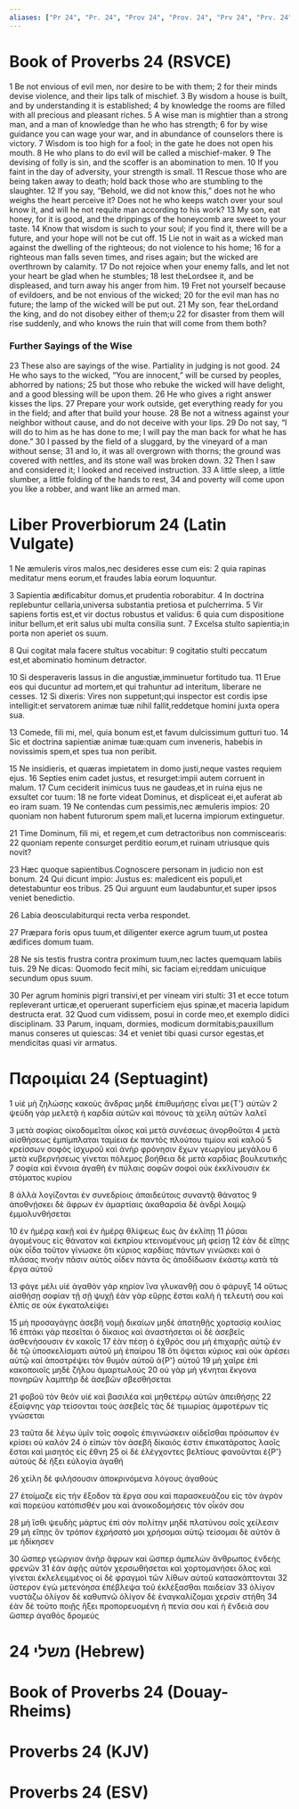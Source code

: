 ```yaml
---
aliases: ["Pr 24", "Pr. 24", "Prov 24", "Prov. 24", "Prv 24", "Prv. 24"]
---
```



# Book of Proverbs 24 (RSVCE)

1 Be not envious of evil men, nor desire to be with them;
2 for their minds devise violence, and their lips talk of mischief.
3 By wisdom a house is built, and by understanding it is established;
4 by knowledge the rooms are filled with all precious and pleasant riches.
5 A wise man is mightier than a strong man, and a man of knowledge than he who has strength;
6 for by wise guidance you can wage your war, and in abundance of counselors there is victory.
7 Wisdom is too high for a fool; in the gate he does not open his mouth.
8 He who plans to do evil will be called a mischief-maker.
9 The devising of folly is sin, and the scoffer is an abomination to men.
10 If you faint in the day of adversity, your strength is small.
11 Rescue those who are being taken away to death; hold back those who are stumbling to the slaughter.
12 If you say, “Behold, we did not know this,” does not he who weighs the heart perceive it? Does not he who keeps watch over your soul know it, and will he not requite man according to his work?
13 My son, eat honey, for it is good, and the drippings of the honeycomb are sweet to your taste.
14 Know that wisdom is such to your soul; if you find it, there will be a future, and your hope will not be cut off.
15 Lie not in wait as a wicked man against the dwelling of the righteous; do not violence to his home;
16 for a righteous man falls seven times, and rises again; but the wicked are overthrown by calamity.
17 Do not rejoice when your enemy falls, and let not your heart be glad when he stumbles;
18 lest theLordsee it, and be displeased, and turn away his anger from him.
19 Fret not yourself because of evildoers, and be not envious of the wicked;
20 for the evil man has no future; the lamp of the wicked will be put out.
21 My son, fear theLordand the king, and do not disobey either of them;u
22 for disaster from them will rise suddenly, and who knows the ruin that will come from them both?
### Further Sayings of the Wise
23 These also are sayings of the wise. Partiality in judging is not good.
24 He who says to the wicked, “You are innocent,” will be cursed by peoples, abhorred by nations;
25 but those who rebuke the wicked will have delight, and a good blessing will be upon them.
26 He who gives a right answer kisses the lips.
27 Prepare your work outside, get everything ready for you in the field; and after that build your house.
28 Be not a witness against your neighbor without cause, and do not deceive with your lips.
29 Do not say, “I will do to him as he has done to me; I will pay the man back for what he has done.”
30 I passed by the field of a sluggard, by the vineyard of a man without sense;
31 and lo, it was all overgrown with thorns; the ground was covered with nettles, and its stone wall was broken down.
32 Then I saw and considered it; I looked and received instruction.
33 A little sleep, a little slumber, a little folding of the hands to rest,
34 and poverty will come upon you like a robber, and want like an armed man.


# Liber Proverbiorum 24 (Latin Vulgate)

1 Ne æmuleris viros malos,nec desideres esse cum eis:
2 quia rapinas meditatur mens eorum,et fraudes labia eorum loquuntur.

3 Sapientia ædificabitur domus,et prudentia roborabitur.
4 In doctrina replebuntur cellaria,universa substantia pretiosa et pulcherrima.
5 Vir sapiens fortis est,et vir doctus robustus et validus:
6 quia cum dispositione initur bellum,et erit salus ubi multa consilia sunt.
7 Excelsa stulto sapientia;in porta non aperiet os suum.

8 Qui cogitat mala facere stultus vocabitur:
9 cogitatio stulti peccatum est,et abominatio hominum detractor.

10 Si desperaveris lassus in die angustiæ,imminuetur fortitudo tua.
11 Erue eos qui ducuntur ad mortem,et qui trahuntur ad interitum, liberare ne cesses.
12 Si dixeris: Vires non suppetunt;qui inspector est cordis ipse intelligit:et servatorem animæ tuæ nihil fallit,reddetque homini juxta opera sua.

13 Comede, fili mi, mel, quia bonum est,et favum dulcissimum gutturi tuo.
14 Sic et doctrina sapientiæ animæ tuæ:quam cum inveneris, habebis in novissimis spem,et spes tua non peribit.

15 Ne insidieris, et quæras impietatem in domo justi,neque vastes requiem ejus.
16 Septies enim cadet justus, et resurget:impii autem corruent in malum.
17 Cum ceciderit inimicus tuus ne gaudeas,et in ruina ejus ne exsultet cor tuum:
18 ne forte videat Dominus, et displiceat ei,et auferat ab eo iram suam.
19 Ne contendas cum pessimis,nec æmuleris impios:
20 quoniam non habent futurorum spem mali,et lucerna impiorum extinguetur.

21 Time Dominum, fili mi, et regem,et cum detractoribus non commiscearis:
22 quoniam repente consurget perditio eorum,et ruinam utriusque quis novit?

23 Hæc quoque sapientibus.Cognoscere personam in judicio non est bonum.
24 Qui dicunt impio: Justus es: maledicent eis populi,et detestabuntur eos tribus.
25 Qui arguunt eum laudabuntur,et super ipsos veniet benedictio.

26 Labia deosculabiturqui recta verba respondet.

27 Præpara foris opus tuum,et diligenter exerce agrum tuum,ut postea ædifices domum tuam.

28 Ne sis testis frustra contra proximum tuum,nec lactes quemquam labiis tuis.
29 Ne dicas: Quomodo fecit mihi, sic faciam ei;reddam unicuique secundum opus suum.

30 Per agrum hominis pigri transivi,et per vineam viri stulti:
31 et ecce totum repleverant urticæ,et operuerant superficiem ejus spinæ,et maceria lapidum destructa erat.
32 Quod cum vidissem, posui in corde meo,et exemplo didici disciplinam.
33 Parum, inquam, dormies, modicum dormitabis;pauxillum manus conseres ut quiescas:
34 et veniet tibi quasi cursor egestas,et mendicitas quasi vir armatus.


# Παροιμίαι 24 (Septuagint)

1 υἱέ μὴ ζηλώσῃς κακοὺς ἄνδρας μηδὲ ἐπιθυμήσῃς εἶναι με{T'} αὐτῶν
2 ψεύδη γὰρ μελετᾷ ἡ καρδία αὐτῶν καὶ πόνους τὰ χείλη αὐτῶν λαλεῖ

3 μετὰ σοφίας οἰκοδομεῖται οἶκος καὶ μετὰ συνέσεως ἀνορθοῦται
4 μετὰ αἰσθήσεως ἐμπίμπλαται ταμίεια ἐκ παντὸς πλούτου τιμίου καὶ καλοῦ
5 κρείσσων σοφὸς ἰσχυροῦ καὶ ἀνὴρ φρόνησιν ἔχων γεωργίου μεγάλου
6 μετὰ κυβερνήσεως γίνεται πόλεμος βοήθεια δὲ μετὰ καρδίας βουλευτικῆς
7 σοφία καὶ ἔννοια ἀγαθὴ ἐν πύλαις σοφῶν σοφοὶ οὐκ ἐκκλίνουσιν ἐκ στόματος κυρίου

8 ἀλλὰ λογίζονται ἐν συνεδρίοις ἀπαιδεύτοις συναντᾷ θάνατος
9 ἀποθνῄσκει δὲ ἄφρων ἐν ἁμαρτίαις ἀκαθαρσία δὲ ἀνδρὶ λοιμῷ ἐμμολυνθήσεται

10 ἐν ἡμέρᾳ κακῇ καὶ ἐν ἡμέρᾳ θλίψεως ἕως ἂν ἐκλίπῃ
11 ῥῦσαι ἀγομένους εἰς θάνατον καὶ ἐκπρίου κτεινομένους μὴ φείσῃ
12 ἐὰν δὲ εἴπῃς οὐκ οἶδα τοῦτον γίνωσκε ὅτι κύριος καρδίας πάντων γινώσκει καὶ ὁ πλάσας πνοὴν πᾶσιν αὐτὸς οἶδεν πάντα ὃς ἀποδίδωσιν ἑκάστῳ κατὰ τὰ ἔργα αὐτοῦ

13 φάγε μέλι υἱέ ἀγαθὸν γὰρ κηρίον ἵνα γλυκανθῇ σου ὁ φάρυγξ
14 οὕτως αἰσθήσῃ σοφίαν τῇ σῇ ψυχῇ ἐὰν γὰρ εὕρῃς ἔσται καλὴ ἡ τελευτή σου καὶ ἐλπίς σε οὐκ ἐγκαταλείψει

15 μὴ προσαγάγῃς ἀσεβῆ νομῇ δικαίων μηδὲ ἀπατηθῇς χορτασίᾳ κοιλίας
16 ἑπτάκι γὰρ πεσεῖται ὁ δίκαιος καὶ ἀναστήσεται οἱ δὲ ἀσεβεῖς ἀσθενήσουσιν ἐν κακοῖς
17 ἐὰν πέσῃ ὁ ἐχθρός σου μὴ ἐπιχαρῇς αὐτῷ ἐν δὲ τῷ ὑποσκελίσματι αὐτοῦ μὴ ἐπαίρου
18 ὅτι ὄψεται κύριος καὶ οὐκ ἀρέσει αὐτῷ καὶ ἀποστρέψει τὸν θυμὸν αὐτοῦ ἀ{P'} αὐτοῦ
19 μὴ χαῖρε ἐπὶ κακοποιοῖς μηδὲ ζήλου ἁμαρτωλούς
20 οὐ γὰρ μὴ γένηται ἔκγονα πονηρῶν λαμπτὴρ δὲ ἀσεβῶν σβεσθήσεται

21 φοβοῦ τὸν θεόν υἱέ καὶ βασιλέα καὶ μηθετέρῳ αὐτῶν ἀπειθήσῃς
22 ἐξαίφνης γὰρ τείσονται τοὺς ἀσεβεῖς τὰς δὲ τιμωρίας ἀμφοτέρων τίς γνώσεται

23 ταῦτα δὲ λέγω ὑμῖν τοῖς σοφοῖς ἐπιγινώσκειν αἰδεῖσθαι πρόσωπον ἐν κρίσει οὐ καλόν
24 ὁ εἰπὼν τὸν ἀσεβῆ δίκαιός ἐστιν ἐπικατάρατος λαοῖς ἔσται καὶ μισητὸς εἰς ἔθνη
25 οἱ δὲ ἐλέγχοντες βελτίους φανοῦνται ἐ{P'} αὐτοὺς δὲ ἥξει εὐλογία ἀγαθή

26 χείλη δὲ φιλήσουσιν ἀποκρινόμενα λόγους ἀγαθούς

27 ἑτοίμαζε εἰς τὴν ἔξοδον τὰ ἔργα σου καὶ παρασκευάζου εἰς τὸν ἀγρὸν καὶ πορεύου κατόπισθέν μου καὶ ἀνοικοδομήσεις τὸν οἶκόν σου

28 μὴ ἴσθι ψευδὴς μάρτυς ἐπὶ σὸν πολίτην μηδὲ πλατύνου σοῖς χείλεσιν
29 μὴ εἴπῃς ὃν τρόπον ἐχρήσατό μοι χρήσομαι αὐτῷ τείσομαι δὲ αὐτὸν ἅ με ἠδίκησεν

30 ὥσπερ γεώργιον ἀνὴρ ἄφρων καὶ ὥσπερ ἀμπελὼν ἄνθρωπος ἐνδεὴς φρενῶν
31 ἐὰν ἀφῇς αὐτόν χερσωθήσεται καὶ χορτομανήσει ὅλος καὶ γίνεται ἐκλελειμμένος οἱ δὲ φραγμοὶ τῶν λίθων αὐτοῦ κατασκάπτονται
32 ὕστερον ἐγὼ μετενόησα ἐπέβλεψα τοῦ ἐκλέξασθαι παιδείαν
33 ὀλίγον νυστάζω ὀλίγον δὲ καθυπνῶ ὀλίγον δὲ ἐναγκαλίζομαι χερσὶν στήθη
34 ἐὰν δὲ τοῦτο ποιῇς ἥξει προπορευομένη ἡ πενία σου καὶ ἡ ἔνδειά σου ὥσπερ ἀγαθὸς δρομεύς


# 24 משלי (Hebrew)


# Book of Proverbs 24 (Douay-Rheims)


# Proverbs 24 (KJV)


# Proverbs 24 (ESV)

